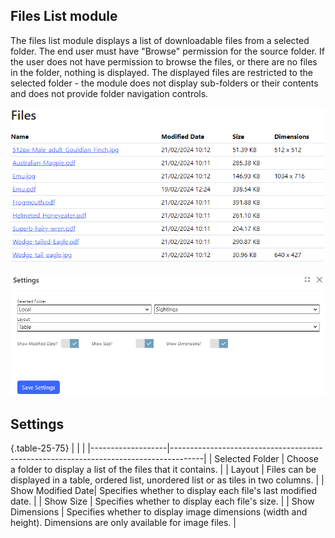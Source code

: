 ## Files List module
The files list module displays a list of downloadable files from a selected folder. The end user must have "Browse" permission for the 
source folder.  If the user does not have permission to browse the files, or there are no files in the folder, nothing is displayed.  The 
displayed files are restricted to the selected folder - the module does not display sub-folders or their contents and does not provide 
folder navigation controls.

![Files List Module Screenshot](files-list.png)

![Settings](files-list-settings.png)

## Settings

{.table-25-75}
|                   |                                                                                      |
|-------------------|--------------------------------------------------------------------------------------|
| Selected Folder   | Choose a folder to display a list of the files that it contains.  |
| Layout            | Files can be displayed in a table, ordered list, unordered list or as tiles in two columns.  |
| Show Modified Date| Specifies whether to display each file's last modified date.  |
| Show Size         | Specifies whether to display each file's size.  |
| Show Dimensions   | Specifies whether to display image dimensions (width and height). Dimensions are only available for image files. |

